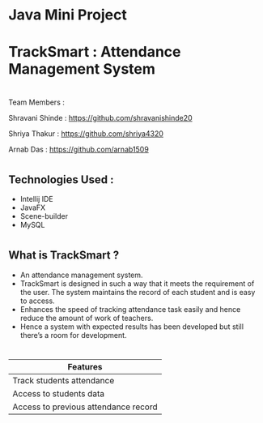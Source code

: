 # Java Mini Project

# TrackSmart : Attendance Management System
#
Team Members :

Shravani Shinde : https://github.com/shravanishinde20

Shriya Thakur : https://github.com/shriya4320

Arnab Das : https://github.com/arnab1509



#

## Technologies Used :
* Intellij IDE
* JavaFX 
* Scene-builder
* MySQL
#
## What is TrackSmart ?
* An attendance management system. 
* TrackSmart is designed in such a way that it meets the requirement of the user. The system maintains the record of each student and is easy to access.
* Enhances the speed of tracking attendance task easily and hence reduce the amount of work of teachers.
* Hence a system with expected results has been developed but still there’s a room for development.

#

| Features                          | 
|-----------------------------------|
| Track students attendance         | 
| Access to students data           | 
| Access to previous attendance record|
#
